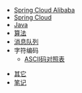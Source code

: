* [Spring Cloud Alibaba](springcloudalibaba/initializr.md)
* [Spring Cloud](springcloud/springAnalysis.md)
* [Java](java/jdk-features.md)
* [算法](algorithm/dataStructure.md)
* [消息队列](messagequeue/rabbitmq.md)
* 字符编码
    * [ASCII码对照表](characterEncoding/ASCII.md)
<!-- Others -->
* [其它](others/)
* [笔记](notes/)